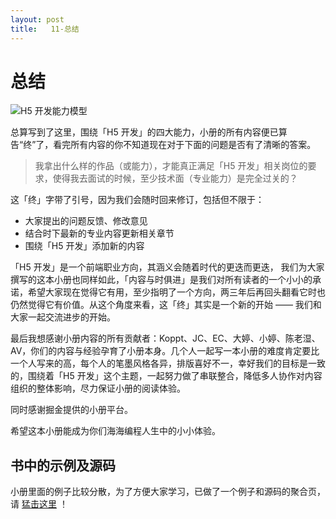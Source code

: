```yaml
---
layout: post
title:   11-总结
---
```



# 总结

![H5 开发能力模型](https://user-gold-cdn.xitu.io/2018/3/6/161f90458e69df9b?w=1442&h=536&f=jpeg&s=38516)

总算写到了这里，围绕「H5 开发」的四大能力，小册的所有内容便已算告“终”了，看完所有内容的你不知道现在对于下面的问题是否有了清晰的答案。

> 我拿出什么样的作品（或能力），才能真正满足「H5 开发」相关岗位的要求，使得我去面试的时候，至少技术面（专业能力）是完全过关的？

这「终」字带了引号，因为我们会随时回来修订，包括但不限于：

* 大家提出的问题反馈、修改意见
* 结合时下最新的专业内容更新相关章节
* 围绕「H5 开发」添加新的内容

「H5 开发」是一个前端职业方向，其涵义会随着时代的更迭而更迭， 我们为大家撰写的这本小册也同样如此，「内容与时俱进」是我们对所有读者的一个小小的承诺，希望大家现在觉得它有用，至少指明了一个方向，两三年后再回头翻看它时也仍然觉得它有价值。从这个角度来看，这「终」其实是一个新的开始 —— 我们和大家一起交流进步的开始。

最后我想感谢小册内容的所有贡献者：Koppt、JC、EC、大婷、小婷、陈老湿、AV，你们的内容与经验孕育了小册本身。几个人一起写一本小册的难度肯定要比一个人写来的高，每个人的笔墨风格各异，排版喜好不一，幸好我们的目标是一致的，围绕着「H5 开发」这个主题，一起努力做了串联整合，降低多人协作对内容组织的整体影响，尽力保证小册的阅读体验。

同时感谢掘金提供的小册平台。

希望这本小册能成为你们海海编程人生中的小小体验。

## 书中的示例及源码

小册里面的例子比较分散，为了方便大家学习，已做了一个例子和源码的聚合页，请 [猛击这里](https://books.aotu.io/notes/2018/03/15/uidev/#%E4%B9%A6%E4%B8%AD%E7%A4%BA%E4%BE%8B) ！